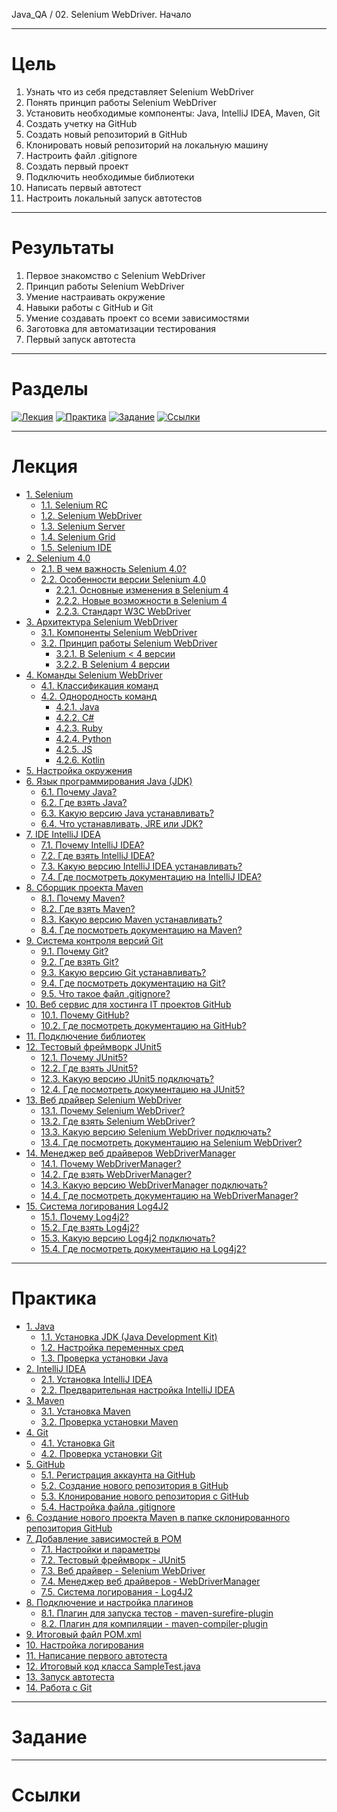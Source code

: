 Java_QA / 02. Selenium WebDriver. Начало

***

# Цель

1. Узнать что из себя представляет Selenium WebDriver
2. Понять принцип работы Selenium WebDriver
3. Установить необходимые компоненты: Java, IntelliJ IDEA, Maven, Git
4. Создать учетку на GitHub
5. Создать новый репозиторий в GitHub
6. Клонировать новый репозиторий на локальную машину
7. Настроить файл .gitignore
8. Создать первый проект
9. Подключить необходимые библиотеки
10. Написать первый автотест
11. Настроить локальный запуск автотестов

***

# Результаты 

1. Первое знакомство с Selenium WebDriver
2. Принцип работы Selenium WebDriver
3. Умение настраивать окружение
4. Навыки работы с GitHub и Git
5. Умение создавать проект со всеми зависимостями
6. Заготовка для автоматизации тестирования
7. Первый запуск автотеста

***

# Разделы

[![Лекция](https://img.shields.io/badge/-Лекция-ee99ff)](1.%20Лекция.md)
[![Практика](https://img.shields.io/badge/-Практика-aaffaa)](2.%20Практика.md)
[![Задание](https://img.shields.io/badge/-Задание-99ffee)](3.%20Задание.md)
[![Ссылки](https://img.shields.io/badge/-Ссылки-ffee99)](4.%20Ссылки.md)

***

# Лекция

* [1. Selenium](1.%20Лекция.md#1-selenium)
    * [1.1. Selenium RC](1.%20Лекция.md#11-selenium-rc)
    * [1.2. Selenium WebDriver](1.%20Лекция.md#12-selenium-webdriver)
    * [1.3. Selenium Server](1.%20Лекция.md#13-selenium-server)
    * [1.4. Selenium Grid](1.%20Лекция.md#14-selenium-grid)
    * [1.5. Selenium IDE](1.%20Лекция.md#15-selenium-ide)
* [2. Selenium 4.0](1.%20Лекция.md#2-selenium-40)
    * [2.1. В чем важность Selenium 4.0?](1.%20Лекция.md#21-в-чем-важность-selenium-40)
    * [2.2. Особенности версии Selenium 4.0](1.%20Лекция.md#22-особенности-версии-selenium-40)
        * [2.2.1. Основные изменения в Selenium 4](1.%20Лекция.md#221-основные-изменения-в-selenium-4)
        * [2.2.2. Новые возможности в Selenium 4](1.%20Лекция.md#222-новые-возможности-в-selenium-4)
        * [2.2.3. Стандарт W3C WebDriver](1.%20Лекция.md#223-стандарт-w3c-webdriver)
* [3. Архитектура Selenium WebDriver](1.%20Лекция.md#3-архитектура-selenium-webdriver)
    * [3.1. Компоненты Selenium WebDriver](1.%20Лекция.md#31-компоненты-selenium-webdriver)
    * [3.2. Принцип работы Selenium WebDriver](1.%20Лекция.md#32-принцип-работы-selenium-webdriver)
        * [3.2.1. В Selenium < 4 версии](1.%20Лекция.md#321-в-selenium--4-версии)
        * [3.2.2. В Selenium 4 версии](1.%20Лекция.md#322-в-selenium-4-версии)
* [4. Команды Selenium WebDriver](1.%20Лекция.md#4-команды-selenium-webdriver)
    * [4.1. Классификация команд](1.%20Лекция.md#41-классификация-команд)
    * [4.2. Однородность команд](1.%20Лекция.md#42-однородность-команд)
        * [4.2.1. Java](1.%20Лекция.md#421-java)
        * [4.2.2. C#](1.%20Лекция.md#422-c)
        * [4.2.3. Ruby](1.%20Лекция.md#423-ruby)
        * [4.2.4. Python](1.%20Лекция.md#424-python)
        * [4.2.5. JS](1.%20Лекция.md#425-js)
        * [4.2.6. Kotlin](1.%20Лекция.md#426-kotlin)
* [5. Настройка окружения](1.%20Лекция.md#5-настройка-окружения)
* [6. Язык программирования Java (JDK)](1.%20Лекция.md#6-язык-программирования-java-jdk)
    * [6.1. Почему Java?](1.%20Лекция.md#61-почему-java)
    * [6.2. Где взять Java?](1.%20Лекция.md#62-где-взять-java)
    * [6.3. Какую версию Java устанавливать?](1.%20Лекция.md#63-какую-версию-java-устанавливать)
    * [6.4. Что устанавливать, JRE или JDK?](1.%20Лекция.md#64-что-устанавливать-jre-или-jdk)
* [7. IDE IntelliJ IDEA](1.%20Лекция.md#7-ide-intellij-idea)
    * [7.1. Почему IntelliJ IDEA?](1.%20Лекция.md#71-почему-intellij-idea)
    * [7.2. Где взять IntelliJ IDEA?](1.%20Лекция.md#72-где-взять-intellij-idea)
    * [7.3. Какую версию IntelliJ IDEA устанавливать?](1.%20Лекция.md#73-какую-версию-intellij-idea-устанавливать)
    * [7.4. Где посмотреть документацию на IntelliJ IDEA?](1.%20Лекция.md#74-где-посмотреть-документацию-на-intellij-idea)
* [8. Сборщик проекта Maven](1.%20Лекция.md#8-сборщик-проекта-maven)
    * [8.1. Почему Maven?](1.%20Лекция.md#81-почему-maven)
    * [8.2. Где взять Maven?](1.%20Лекция.md#82-где-взять-maven)
    * [8.3. Какую версию Maven устанавливать?](1.%20Лекция.md#83-какую-версию-maven-устанавливать)
    * [8.4. Где посмотреть документацию на Maven?](1.%20Лекция.md#84-где-посмотреть-документацию-на-maven)
* [9. Система контроля версий Git](1.%20Лекция.md#9-система-контроля-версий-git)
    * [9.1. Почему Git?](1.%20Лекция.md#91-почему-git)
    * [9.2. Где взять Git?](1.%20Лекция.md#92-где-взять-git)
    * [9.3. Какую версию Git устанавливать?](1.%20Лекция.md#93-какую-версию-git-устанавливать)
    * [9.4. Где посмотреть документацию на Git?](1.%20Лекция.md#94-где-посмотреть-документацию-на-git)
    * [9.5. Что такое файл .gitignore?](1.%20Лекция.md##95-что-такое-файл-gitignore)
* [10. Веб сервис для хостинга IT проектов GitHub](1.%20Лекция.md#10-веб-сервис-для-хостинга-it-проектов-github)
    * [10.1. Почему GitHub?](1.%20Лекция.md#101-почему-github)
    * [10.2. Где посмотреть документацию на GitHub?](1.%20Лекция.md#102-где-посмотреть-документацию-на-github)
* [11. Подключение библиотек](1.%20Лекция.md#11-Подключение-библиотек)
* [12. Тестовый фреймворк JUnit5](1.%20Лекция.md#12-тестовый-фреймворк-junit5)
    * [12.1. Почему JUnit5?](1.%20Лекция.md#121-почему-junit5)
    * [12.2. Где взять JUnit5?](1.%20Лекция.md#122-где-взять-junit5)
    * [12.3. Какую версию JUnit5 подключать?](1.%20Лекция.md#123-какую-версию-junit5-подключать)
    * [12.4. Где посмотреть документацию на JUnit5?](1.%20Лекция.md#124-где-посмотреть-документацию-на-junit5)
* [13. Веб драйвер Selenium WebDriver](1.%20Лекция.md#13-веб-драйвер-selenium-webdriver)
    * [13.1. Почему Selenium WebDriver?](1.%20Лекция.md#131-почему-selenium-webdriver)
    * [13.2. Где взять Selenium WebDriver?](1.%20Лекция.md#132-где-взять-selenium-webdriver)
    * [13.3. Какую версию Selenium WebDriver подключать?](1.%20Лекция.md#133-какую-версию-selenium-webdriver-подключать)
    * [13.4. Где посмотреть документацию на Selenium WebDriver?](1.%20Лекция.md#134-где-посмотреть-документацию-на-selenium-webdriver)
* [14. Менеджер веб драйверов WebDriverManager](1.%20Лекция.md#14-менеджер-веб-драйверов-webdrivermanager)
    * [14.1. Почему WebDriverManager?](1.%20Лекция.md#141-почему-webdrivermanager)
    * [14.2. Где взять WebDriverManager?](1.%20Лекция.md#142-где-взять-webdrivermanager)
    * [14.3. Какую версию WebDriverManager подключать?](1.%20Лекция.md#143-какую-версию-webdrivermanager-подключать)
    * [14.4. Где посмотреть документацию на WebDriverManager?](1.%20Лекция.md#144-где-посмотреть-документацию-на-webdrivermanager)
* [15. Система логирования Log4J2](1.%20Лекция.md#15-система-логирования-log4j2)
    * [15.1. Почему Log4j2?](1.%20Лекция.md#151-почему-log4j2)
    * [15.2. Где взять Log4j2?](1.%20Лекция.md#152-где-взять-log4j2)
    * [15.3. Какую версию Log4j2 подключать?](1.%20Лекция.md#153-какую-версию-log4j2-подключать)
    * [15.4. Где посмотреть документацию на Log4j2?](1.%20Лекция.md#154-где-посмотреть-документацию-на-log4j2)

***

# Практика 

* [1. Java](#1-Java)
  * [1.1. Установка JDK (Java Development Kit)](#11-установка-jdk-java-development-kit)
  * [1.2. Настройка переменных сред](#12-настройка-переменных-сред)
  * [1.3. Проверка установки Java](#13-проверка-установки-java)
* [2. IntelliJ IDEA](#2-IntelliJ-IDEA)
  * [2.1. Установка IntelliJ IDEA](#21-установка-intellij-idea)
  * [2.2. Предварительная настройка IntelliJ IDEA](#22-предварительная-настройка-intellij-idea)
* [3. Maven](#3-Maven)
  * [3.1. Установка Maven](#31-установка-maven)
  * [3.2. Проверка установки Maven](#32-проверка-установки-maven)
* [4. Git](#4-Git)
  * [4.1. Установка Git](#41-установка-git)
  * [4.2. Проверка установки Git](#42-проверка-установки-git)
* [5. GitHub](#5-GitHub)
  * [5.1. Регистрация аккаунта на GitHub](#51-регистрация-аккаунта-на-github)
  * [5.2. Создание нового репозитория в GitHub](#52-создание-нового-репозитория-в-github)
  * [5.3. Клонирование нового репозитория с GitHub](#53-клонирование-нового-репозитория-с-github)
  * [5.4. Настройка файла .gitignore](#54-настройка-файла-gitignore)
* [6. Создание нового проекта Maven в папке склонированного репозитория GitHub](#6-Создание-нового-проекта-Maven-в-папке-склонированного-репозитория-GitHub)
* [7. Добавление зависимостей в POM](#7-добавление-зависимостей-в-pom)
  * [7.1. Настройки и параметры](#71-настройки-и-параметры)
  * [7.2. Тестовый фреймворк - JUnit5](#72-тестовый-фреймворк---junit5)
  * [7.3. Веб драйвер - Selenium WebDriver](#73-веб-драйвер---selenium-webdriver)
  * [7.4. Менеджер веб драйверов - WebDriverManager](#74-менеджер-веб-драйверов---webdrivermanagerr)
  * [7.5. Система логирования - Log4J2](#75-система-логирования---log4j2)
* [8. Подключение и настройка плагинов](#8-Подключение-и-настройка-плагинов)
  * [8.1. Плагин для запуска тестов - maven-surefire-plugin](#81-плагин-для-запуска-тестов---maven-surefire-plugin)
  * [8.2. Плагин для компиляции - maven-compiler-plugin](#82-плагин-для-компиляции---maven-compiler-plugin)
* [9. Итоговый файл POM.xml](#9-Итоговый-файл-POM.xml)
* [10. Настройка логирования](#10-настройка-логирования)
* [11. Написание первого автотеста](#11-написание-первого-автотеста)
* [12. Итоговый код класса SampleTest.java](#12-итоговый-код-класса-sampletestjava)
* [13. Запуск автотеста](#13-запуск-автотеста)
* [14. Работа с Git](#14-работа-с-git)

***

# Задание 

***

# Ссылки 